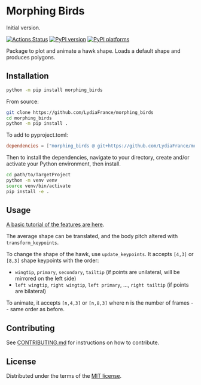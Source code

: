 # Morphing Birds

Initial version.

[![Actions Status][actions-badge]][actions-link]
[![PyPI version][pypi-version]][pypi-link]
[![PyPI platforms][pypi-platforms]][pypi-link]

Package to plot and animate a hawk shape. Loads a default shape and produces polygons. 


## Installation

```bash
python -m pip install morphing_birds
```

From source:
```bash
git clone https://github.com/LydiaFrance/morphing_birds
cd morphing_birds
python -m pip install .
```

To add to pyproject.toml:
```toml
dependencies = ["morphing_birds @ git+https://github.com/LydiaFrance/morphing_birds"]
```

Then to install the dependencies, navigate to your directory, create and/or activate your Python environment, then install. 

```bash
cd path/to/TargetProject
python -m venv venv
source venv/bin/activate
pip install -e .
```

## Usage

[A basic tutorial of the features are here](https://github.com/LydiaFrance/morphing_birds/blob/main/examples/animate-morphing.ipynb). 

The average shape can be translated, and the body pitch altered with `transform_keypoints`. 

To change the shape of the hawk, use `update_keypoints`. It accepts `[4,3]` or `[8,3]` shape keypoints with the order:

- `wingtip`, `primary`, `secondary`, `tailtip` (if points are unilateral, will be mirrored on the left side)
- `left wingtip`, `right wingtip`, `left primary`, ..., `right tailtip` (if points are bilateral)

To animate, it accepts `[n,4,3]` or `[n,8,3]` where n is the number of frames -- same order as before. 

## Contributing

See [CONTRIBUTING.md](CONTRIBUTING.md) for instructions on how to contribute.

## License

Distributed under the terms of the [MIT license](LICENSE).


<!-- prettier-ignore-start -->
[actions-badge]:            https://github.com/LydiaFrance/morphing_birds/workflows/CI/badge.svg
[actions-link]:             https://github.com/LydiaFrance/morphing_birds/actions
[pypi-link]:                https://pypi.org/project/morphing_birds/
[pypi-platforms]:           https://img.shields.io/pypi/pyversions/morphing_birds
[pypi-version]:             https://img.shields.io/pypi/v/morphing_birds
<!-- prettier-ignore-end -->
